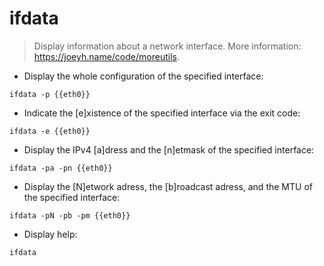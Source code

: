 # ifdata

> Display information about a network interface.
> More information: <https://joeyh.name/code/moreutils>.

- Display the whole configuration of the specified interface:

`ifdata -p {{eth0}}`

- Indicate the [e]xistence of the specified interface via the exit code:

`ifdata -e {{eth0}}`

- Display the IPv4 [a]dress and the [n]etmask of the specified interface:

`ifdata -pa -pn {{eth0}}`

- Display the [N]etwork adress, the [b]roadcast adress, and the MTU of the specified interface:

`ifdata -pN -pb -pm {{eth0}}`

- Display help:

`ifdata`
